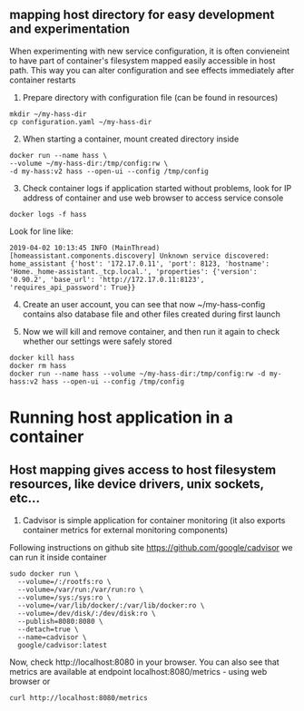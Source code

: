 ## mapping host directory for easy development and experimentation

When experimenting with new service configuration, it is often convieneint to have part of container's filesystem mapped easily accessible in host path. This way you can alter configuration and see effects immediately after container restarts

1. Prepare directory with configuration file (can be found in resources)

```console
mkdir ~/my-hass-dir
cp configuration.yaml ~/my-hass-dir
```
2. When starting a container, mount created directory inside 

```console
docker run --name hass \
--volume ~/my-hass-dir:/tmp/config:rw \
-d my-hass:v2 hass --open-ui --config /tmp/config
```

3. Check container logs if application started without problems, look for IP address of container and use web browser to access service console

```console
docker logs -f hass
```
Look for line like:

```console
2019-04-02 10:13:45 INFO (MainThread) [homeassistant.components.discovery] Unknown service discovered: home_assistant {'host': '172.17.0.11', 'port': 8123, 'hostname': 'Home._home-assistant._tcp.local.', 'properties': {'version': '0.90.2', 'base_url': 'http://172.17.0.11:8123', 'requires_api_password': True}}
```

4. Create an user account, you can see that now ~/my-hass-config contains also database file and other files created during first launch

5. Now we will kill and remove container, and then run it again to check whether our settings were safely stored

```console
docker kill hass
docker rm hass
docker run --name hass --volume ~/my-hass-dir:/tmp/config:rw -d my-hass:v2 hass --open-ui --config /tmp/config
```

# Running host application in a container
## Host mapping gives access to host filesystem resources, like device drivers, unix sockets, etc...

1. Cadvisor is simple application for container monitoring (it also exports container metrics for external monitoring components)

Following instructions on github site https://github.com/google/cadvisor we can run it inside container

```console
sudo docker run \
  --volume=/:/rootfs:ro \
  --volume=/var/run:/var/run:ro \
  --volume=/sys:/sys:ro \
  --volume=/var/lib/docker/:/var/lib/docker:ro \
  --volume=/dev/disk/:/dev/disk:ro \
  --publish=8080:8080 \
  --detach=true \
  --name=cadvisor \
  google/cadvisor:latest
```
Now, check http://localhost:8080 in your browser.
You can also see that metrics are available at endpoint localhost:8080/metrics - using web browser or 

```console
curl http://localhost:8080/metrics
```


